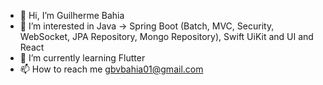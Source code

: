 - 👋 Hi, I’m Guilherme Bahia
- 👀 I’m interested in Java -> Spring Boot (Batch, MVC, Security, WebSocket, JPA Repository, Mongo Repository), Swift UiKit and UI and React
- 🌱 I’m currently learning Flutter
- 📫 How to reach me gbvbahia01@gmail.com

<!---
gbvbahia01/gbvbahia01 is a ✨ special ✨ repository because its `README.md` (this file) appears on your GitHub profile.
You can click the Preview link to take a look at your changes.
--->
